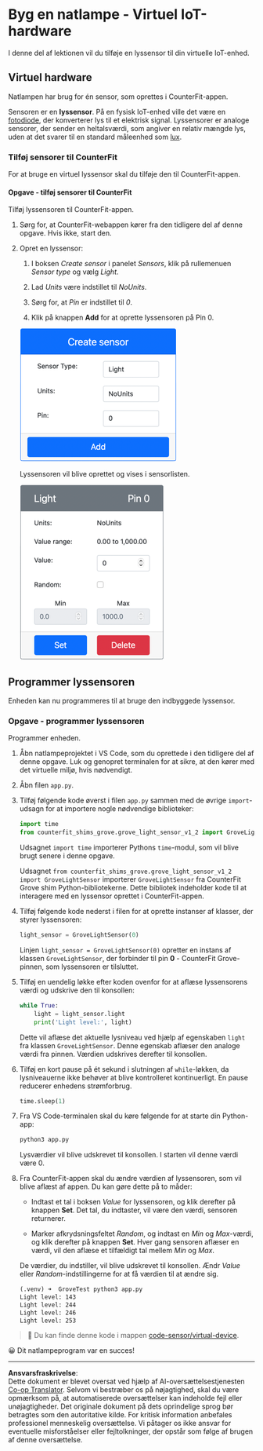 <!--
CO_OP_TRANSLATOR_METADATA:
{
  "original_hash": "11f10c6760fb8202cf368422702fdf70",
  "translation_date": "2025-08-27T22:09:57+00:00",
  "source_file": "1-getting-started/lessons/3-sensors-and-actuators/virtual-device-sensor.md",
  "language_code": "da"
}
-->
# Byg en natlampe - Virtuel IoT-hardware

I denne del af lektionen vil du tilføje en lyssensor til din virtuelle IoT-enhed.

## Virtuel hardware

Natlampen har brug for én sensor, som oprettes i CounterFit-appen.

Sensoren er en **lyssensor**. På en fysisk IoT-enhed ville det være en [fotodiode](https://wikipedia.org/wiki/Photodiode), der konverterer lys til et elektrisk signal. Lyssensorer er analoge sensorer, der sender en heltalsværdi, som angiver en relativ mængde lys, uden at det svarer til en standard måleenhed som [lux](https://wikipedia.org/wiki/Lux).

### Tilføj sensorer til CounterFit

For at bruge en virtuel lyssensor skal du tilføje den til CounterFit-appen.

#### Opgave - tilføj sensorer til CounterFit

Tilføj lyssensoren til CounterFit-appen.

1. Sørg for, at CounterFit-webappen kører fra den tidligere del af denne opgave. Hvis ikke, start den.

1. Opret en lyssensor:

    1. I boksen *Create sensor* i panelet *Sensors*, klik på rullemenuen *Sensor type* og vælg *Light*.

    1. Lad *Units* være indstillet til *NoUnits*.

    1. Sørg for, at *Pin* er indstillet til *0*.

    1. Klik på knappen **Add** for at oprette lyssensoren på Pin 0.

    ![Indstillinger for lyssensoren](../../../../../translated_images/counterfit-create-light-sensor.9f36a5e0d4458d8d554d54b34d2c806d56093d6e49fddcda2d20f6fef7f5cce1.da.png)

    Lyssensoren vil blive oprettet og vises i sensorlisten.

    ![Lyssensoren oprettet](../../../../../translated_images/counterfit-light-sensor.5d0f5584df56b90f6b2561910d9cb20dfbd73eeff2177c238d38f4de54aefae1.da.png)

## Programmer lyssensoren

Enheden kan nu programmeres til at bruge den indbyggede lyssensor.

### Opgave - programmer lyssensoren

Programmer enheden.

1. Åbn natlampeprojektet i VS Code, som du oprettede i den tidligere del af denne opgave. Luk og genopret terminalen for at sikre, at den kører med det virtuelle miljø, hvis nødvendigt.

1. Åbn filen `app.py`.

1. Tilføj følgende kode øverst i filen `app.py` sammen med de øvrige `import`-udsagn for at importere nogle nødvendige biblioteker:

    ```python
    import time
    from counterfit_shims_grove.grove_light_sensor_v1_2 import GroveLightSensor
    ```

    Udsagnet `import time` importerer Pythons `time`-modul, som vil blive brugt senere i denne opgave.

    Udsagnet `from counterfit_shims_grove.grove_light_sensor_v1_2 import GroveLightSensor` importerer `GroveLightSensor` fra CounterFit Grove shim Python-bibliotekerne. Dette bibliotek indeholder kode til at interagere med en lyssensor oprettet i CounterFit-appen.

1. Tilføj følgende kode nederst i filen for at oprette instanser af klasser, der styrer lyssensoren:

    ```python
    light_sensor = GroveLightSensor(0)
    ```

    Linjen `light_sensor = GroveLightSensor(0)` opretter en instans af klassen `GroveLightSensor`, der forbinder til pin **0** - CounterFit Grove-pinnen, som lyssensoren er tilsluttet.

1. Tilføj en uendelig løkke efter koden ovenfor for at aflæse lyssensorens værdi og udskrive den til konsollen:

    ```python
    while True:
        light = light_sensor.light
        print('Light level:', light)
    ```

    Dette vil aflæse det aktuelle lysniveau ved hjælp af egenskaben `light` fra klassen `GroveLightSensor`. Denne egenskab aflæser den analoge værdi fra pinnen. Værdien udskrives derefter til konsollen.

1. Tilføj en kort pause på ét sekund i slutningen af `while`-løkken, da lysniveauerne ikke behøver at blive kontrolleret kontinuerligt. En pause reducerer enhedens strømforbrug.

    ```python
    time.sleep(1)
    ```

1. Fra VS Code-terminalen skal du køre følgende for at starte din Python-app:

    ```sh
    python3 app.py
    ```

    Lysværdier vil blive udskrevet til konsollen. I starten vil denne værdi være 0.

1. Fra CounterFit-appen skal du ændre værdien af lyssensoren, som vil blive aflæst af appen. Du kan gøre dette på to måder:

    * Indtast et tal i boksen *Value* for lyssensoren, og klik derefter på knappen **Set**. Det tal, du indtaster, vil være den værdi, sensoren returnerer.

    * Marker afkrydsningsfeltet *Random*, og indtast en *Min* og *Max*-værdi, og klik derefter på knappen **Set**. Hver gang sensoren aflæser en værdi, vil den aflæse et tilfældigt tal mellem *Min* og *Max*.

    De værdier, du indstiller, vil blive udskrevet til konsollen. Ændr *Value* eller *Random*-indstillingerne for at få værdien til at ændre sig.

    ```output
    (.venv) ➜  GroveTest python3 app.py 
    Light level: 143
    Light level: 244
    Light level: 246
    Light level: 253
    ```

> 💁 Du kan finde denne kode i mappen [code-sensor/virtual-device](../../../../../1-getting-started/lessons/3-sensors-and-actuators/code-sensor/virtual-device).

😀 Dit natlampeprogram var en succes!

---

**Ansvarsfraskrivelse**:  
Dette dokument er blevet oversat ved hjælp af AI-oversættelsestjenesten [Co-op Translator](https://github.com/Azure/co-op-translator). Selvom vi bestræber os på nøjagtighed, skal du være opmærksom på, at automatiserede oversættelser kan indeholde fejl eller unøjagtigheder. Det originale dokument på dets oprindelige sprog bør betragtes som den autoritative kilde. For kritisk information anbefales professionel menneskelig oversættelse. Vi påtager os ikke ansvar for eventuelle misforståelser eller fejltolkninger, der opstår som følge af brugen af denne oversættelse.
